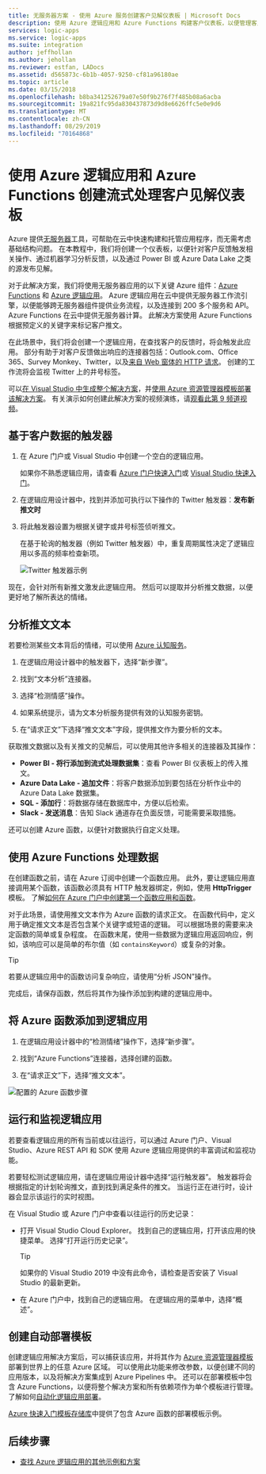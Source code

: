 ```yaml
---
title: 无服务器方案 - 使用 Azure 服务创建客户见解仪表板 | Microsoft Docs
description: 使用 Azure 逻辑应用和 Azure Functions 构建客户仪表板，以便管理客户反馈、社交媒体数据等
services: logic-apps
ms.service: logic-apps
ms.suite: integration
author: jeffhollan
ms.author: jehollan
ms.reviewer: estfan, LADocs
ms.assetid: d565873c-6b1b-4057-9250-cf81a96180ae
ms.topic: article
ms.date: 03/15/2018
ms.openlocfilehash: b8ba341252679a07e50f9b276f7f485b08a6acba
ms.sourcegitcommit: 19a821fc95da830437873d9d8e6626ffc5e0e9d6
ms.translationtype: MT
ms.contentlocale: zh-CN
ms.lasthandoff: 08/29/2019
ms.locfileid: "70164868"
---
```

# <a name="create-streaming-customer-insights-dashboard-with-azure-logic-apps-and-azure-functions"></a>使用 Azure 逻辑应用和 Azure Functions 创建流式处理客户见解仪表板

Azure 提供[无服务器](https://azure.microsoft.com/solutions/serverless/)工具，可帮助在云中快速构建和托管应用程序，而无需考虑基础结构问题。 在本教程中，我们将创建一个仪表板，以便针对客户反馈触发相关操作、通过机器学习分析反馈，以及通过 Power BI 或 Azure Data Lake 之类的源发布见解。

对于此解决方案，我们将使用无服务器应用的以下关键 Azure 组件：[Azure Functions](https://azure.microsoft.com/services/functions/) 和 [Azure 逻辑应用](https://azure.microsoft.com/services/logic-apps/)。
Azure 逻辑应用在云中提供无服务器工作流引擎，以便能够跨无服务器组件提供业务流程，以及连接到 200 多个服务和 API。 Azure Functions 在云中提供无服务器计算。 此解决方案使用 Azure Functions 根据预定义的关键字来标记客户推文。

在此场景中，我们将会创建一个逻辑应用，在查找客户的反馈时，将会触发此应用。 部分有助于对客户反馈做出响应的连接器包括：Outlook.com、Office 365、Survey Monkey、Twitter，以及[来自 Web 窗体的 HTTP 请求](https://blogs.msdn.microsoft.com/logicapps/2017/01/30/calling-a-logic-app-from-an-html-form/)。 创建的工作流将会监视 Twitter 上的井号标签。

可以[在 Visual Studio 中生成整个解决方案](../logic-apps/quickstart-create-logic-apps-with-visual-studio.md)，并[使用 Azure 资源管理器模板部署该解决方案](../logic-apps/logic-apps-deploy-azure-resource-manager-templates.md)。 有关演示如何创建此解决方案的视频演练，请[观看此第 9 频道视频](https://aka.ms/logicappsdemo)。 

## <a name="trigger-on-customer-data"></a>基于客户数据的触发器

1. 在 Azure 门户或 Visual Studio 中创建一个空白的逻辑应用。 

   如果你不熟悉逻辑应用，请查看 [Azure 门户快速入门](../logic-apps/quickstart-create-first-logic-app-workflow.md)或 [Visual Studio 快速入门](../logic-apps/quickstart-create-logic-apps-with-visual-studio.md)。

2. 在逻辑应用设计器中，找到并添加可执行以下操作的 Twitter 触发器：**发布新推文时**

3. 将此触发器设置为根据关键字或井号标签侦听推文。

   在基于轮询的触发器（例如 Twitter 触发器）中，重复周期属性决定了逻辑应用以多高的频率检查新项。

   ![Twitter 触发器示例][1]

现在，会针对所有新推文激发此逻辑应用。 然后可以提取并分析推文数据，以便更好地了解所表达的情绪。 

## <a name="analyze-tweet-text"></a>分析推文文本

若要检测某些文本背后的情绪，可以使用 [Azure 认知服务](https://azure.microsoft.com/services/cognitive-services/)。

1. 在逻辑应用设计器中的触发器下，选择“新步骤”。

2. 找到“文本分析”连接器。

3. 选择“检测情感”操作。

4. 如果系统提示，请为文本分析服务提供有效的认知服务密钥。

5. 在“请求正文”下选择“推文文本”字段，提供推文作为要分析的文本。

获取推文数据以及有关推文的见解后，可以使用其他许多相关的连接器及其操作：

* **Power BI - 将行添加到流式处理数据集**：查看 Power BI 仪表板上的传入推文。
* **Azure Data Lake - 追加文件**：将客户数据添加到要包括在分析作业中的 Azure Data Lake 数据集。
* **SQL - 添加行**：将数据存储在数据库中，方便以后检索。
* **Slack - 发送消息**：告知 Slack 通道存在负面反馈，可能需要采取措施。

还可以创建 Azure 函数，以便针对数据执行自定义处理。 

## <a name="process-data-with-azure-functions"></a>使用 Azure Functions 处理数据

在创建函数之前，请在 Azure 订阅中创建一个函数应用。 此外，要让逻辑应用直接调用某个函数，该函数必须具有 HTTP 触发器绑定，例如，使用 **HttpTrigger** 模板。 了解[如何在 Azure 门户中创建第一个函数应用和函数](../azure-functions/functions-create-first-azure-function-azure-portal.md)。

对于此场景，请使用推文文本作为 Azure 函数的请求正文。 在函数代码中，定义用于确定推文文本是否包含某个关键字或短语的逻辑。 可以根据场景的需要来决定函数的简单或复杂程度。
在函数末尾，使用一些数据为逻辑应用返回响应，例如，该响应可以是简单的布尔值（如 `containsKeyword`）或复杂的对象。

> [!TIP]
> 若要从逻辑应用中的函数访问复杂响应，请使用“分析 JSON”操作。

完成后，请保存函数，然后将其作为操作添加到构建的逻辑应用中。

## <a name="add-azure-function-to-logic-app"></a>将 Azure 函数添加到逻辑应用

1. 在逻辑应用设计器中的“检测情绪”操作下，选择“新步骤”。

2. 找到“Azure Functions”连接器，选择创建的函数。

3. 在“请求正文”下，选择“推文文本”。

![配置的 Azure 函数步骤][2]

## <a name="run-and-monitor-your-logic-app"></a>运行和监视逻辑应用

若要查看逻辑应用的所有当前或以往运行，可以通过 Azure 门户、Visual Studio、Azure REST API 和 SDK 使用 Azure 逻辑应用提供的丰富调试和监视功能。

若要轻松测试逻辑应用，请在逻辑应用设计器中选择“运行触发器”。 触发器将会根据指定的计划轮询推文，直到找到满足条件的推文。 当运行正在进行时，设计器会显示该运行的实时视图。

在 Visual Studio 或 Azure 门户中查看以往运行的历史记录： 

* 打开 Visual Studio Cloud Explorer。 找到自己的逻辑应用，打开该应用的快捷菜单。 选择“打开运行历史记录”。

  > [!TIP]
  > 如果你的 Visual Studio 2019 中没有此命令，请检查是否安装了 Visual Studio 的最新更新。

* 在 Azure 门户中，找到自己的逻辑应用。 在逻辑应用的菜单中，选择“概述”。 

## <a name="create-automated-deployment-templates"></a>创建自动部署模板

创建逻辑应用解决方案后，可以捕获该应用，并将其作为 [Azure 资源管理器模板](../azure-resource-manager/template-deployment-overview.md)部署到世界上的任意 Azure 区域。 可以使用此功能来修改参数，以便创建不同的应用版本，以及将解决方案集成到 Azure Pipelines 中。 还可以在部署模板中包含 Azure Functions，以便将整个解决方案和所有依赖项作为单个模板进行管理。 了解如何[自动化逻辑应用部署](logic-apps-azure-resource-manager-templates-overview.md)。

[Azure 快速入门模板存储库](https://github.com/Azure/azure-quickstart-templates/tree/master/101-function-app-create-dynamic)中提供了包含 Azure 函数的部署模板示例。

## <a name="next-steps"></a>后续步骤

* [查找 Azure 逻辑应用的其他示例和方案](logic-apps-examples-and-scenarios.md)

<!-- Image References -->
[1]: ./media/logic-apps-scenario-social-serverless/twitter.png
[2]: ./media/logic-apps-scenario-social-serverless/function.png
